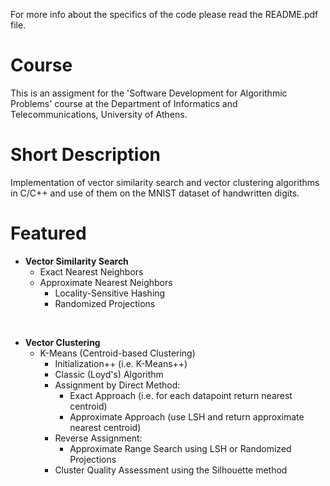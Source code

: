 For more info about the specifics of the code please read the README.pdf file.

# Course

This is an assigment for the 'Software Development for Algorithmic Problems' course at the Department of Informatics and Telecommunications, University of Athens.

# Short Description

Implementation of vector similarity search and vector clustering algorithms in C/C++ and use of them on the MNIST dataset of handwritten digits.

# Featured

- **Vector Similarity Search**
  - Exact Nearest Neighbors
  - Approximate Nearest Neighbors
    - Locality-Sensitive Hashing
    - Randomized Projections

<br>

- **Vector Clustering**
    - K-Means (Centroid-based Clustering)
      - Initialization++ (i.e. K-Means++)
      - Classic (Loyd's) Algorithm
      - Assignment by Direct Method:
        - Exact Approach (i.e. for each datapoint return nearest centroid)
        - Approximate Approach (use LSH and return approximate nearest centroid)
      - Reverse Assignment:
        - Approximate Range Search using LSH or Randomized Projections
      - Cluster Quality Assessment using the Silhouette method
